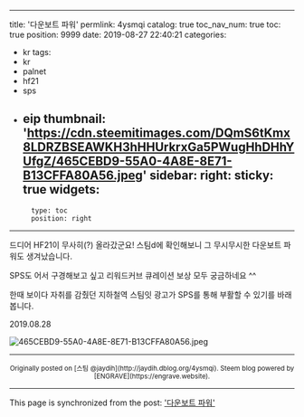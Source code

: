 
---
title: '다운보트 파워'
permlink: 4ysmqi
catalog: true
toc_nav_num: true
toc: true
position: 9999
date: 2019-08-27 22:40:21
categories:
- kr
tags:
- kr
- palnet
- hf21
- sps
- eip
thumbnail: 'https://cdn.steemitimages.com/DQmS6tKmx8LDRZBSEAWKH3hHHUrkrxGa5PWugHhDHhYUfgZ/465CEBD9-55A0-4A8E-8E71-B13CFFA80A56.jpeg'
sidebar:
    right:
        sticky: true
widgets:
    -
        type: toc
        position: right
---


드디어 HF21이 무사히(?) 올라갔군요! 스팀d에 확인해보니 그 무시무시한 다운보트 파워도 생겨났습니다. 

SPS도 어서 구경해보고 싶고 리워드커브 큐레이션 보상 모두 궁금하네요 ^^

한때 보이다 자취를 감췄던 지하철역 스팀잇 광고가 SPS를 통해 부활할 수 있기를 바래봅니다.

2019.08.28

![465CEBD9-55A0-4A8E-8E71-B13CFFA80A56.jpeg](https://cdn.steemitimages.com/DQmS6tKmx8LDRZBSEAWKH3hHHUrkrxGa5PWugHhDHhYUfgZ/465CEBD9-55A0-4A8E-8E71-B13CFFA80A56.jpeg)

***
<center><sup>Originally posted on [스팀 @jaydih](http://jaydih.dblog.org/4ysmqi). Steem blog powered by [ENGRAVE](https://engrave.website).</sup></center>

- - -

This page is synchronized from the post: ['다운보트 파워'](https://steemit.com/@jaydih/4ysmqi)
